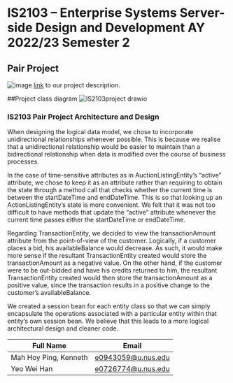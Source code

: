 
# IS2103 – Enterprise Systems Server-side Design and Development AY 2022/23 Semester 2
## Pair Project

![image](https://user-images.githubusercontent.com/36888332/232277531-f381d42e-0eb4-4eb4-a216-12fbdecf8b9a.png)
[link](https://doc-0c-0s-prod-01-apps-viewer.googleusercontent.com/viewer2/prod-01/pdf/1ao04m6oehojg24ofpf5ib54qbmpq36n/0t9h4tlhha86k4ddorfk445lq9gofvgt/1681627425000/3/109246059685749923494/APznzaaW28BpCddVkNQw21kPnulTqowc7qJHptFZKT5kpllHf16sE2XUur8mwLKo9ma4NXz-EFmqfvW62FZqMUYBf9Ae0Egw42qsmmmT8W4mQBmTTXEAbT4DP2CxMeT4yp2v6v2sB_sidOpgB6KHM1umbV-aYzdiDv1pKCPi-T2n2NsK4q0fRAersZfSKXWvEtMriDI34Cj4LpF35tHr3a3uqq2UyxvGt0VL3r6p_ZtILKtbMMLj2lGj0svJ4FmC0bIQXt3I6qfu4XkJrKgsT699UOp7KPeM2egdbizlTkqbotOZyNwGwW73dY_Mv5mjF2K6lvWXToFs1SGKio-4_9C8qiYCN5aW3eY_kITo8Qm2MDOioN25I96wvSBmr8oHYWJUBEU5mu60YR1JIq7ozUx3v19i3ztrqw==?authuser=0&nonce=tlckkgfr4o6qm&user=109246059685749923494&hash=d0h98hr3mtmeddo48vha34phnr78jkar) to our project description.

##Project class diagram
![IS2103project drawio](https://user-images.githubusercontent.com/36888332/232276724-66b29c3a-7f15-4e01-b610-5f71c30fd071.png)


### IS2103 Pair Project Architecture and Design

When designing the logical data model, we chose to incorporate unidirectional relationships whenever possible. This is because we realise that a unidirectional relationship would be easier to maintain than a bidirectional relationship when data is modified over the course of business processes.

In the case of time-sensitive attributes as in AuctionListingEntity’s “active” attribute, we chose to keep it as an attribute rather than requiring to obtain the state through a method call that checks whether the current time is between the startDateTime and endDateTime. This is so that looking up an ActionListingEntity’s state is more convenient. We felt that it was not too difficult to have methods that update the “active” attribute whenever the current time passes either the startDateTime or endDateTime.

Regarding TransactionEntity, we decided to view the transactionAmount attribute from the point-of-view of the customer. Logically, if a customer places a bid, his availableBalance would decrease. As such, it would make more sense if the resultant TransactionEntity created would store the transactionAmount as a negative value. On the other hand, if the customer were to be out-bidded and have his credits returned to him, the resultant TransactionEntity created would then store the transactionAmount as a positive value, since the transaction results in a positive change to the customer’s availableBalance.

We created a session bean for each entity class so that we can simply encapsulate the operations associated with a particular entity within that entity’s own session bean. We believe that this leads to a more logical architectural design and cleaner code.

| Full Name | Email |
| --- | --- |
| Mah Hoy Ping, Kenneth | e0943059@u.nus.edu |
| Yeo Wei Han | e0726774@u.nus.edu |
